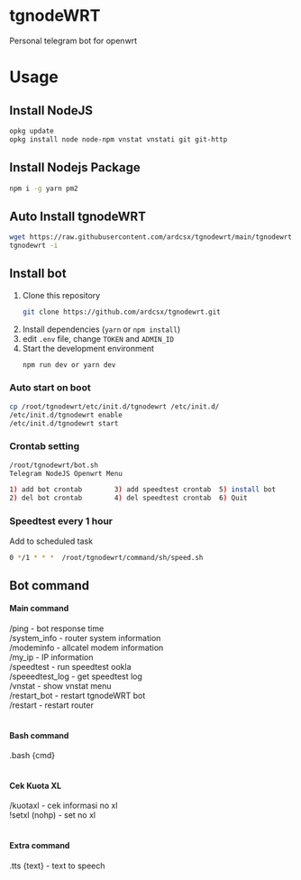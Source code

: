 # tgnodeWRT

Personal telegram bot for openwrt

# Usage

## Install NodeJS

```bash
opkg update
opkg install node node-npm vnstat vnstati git git-http
```

## Install Nodejs Package

```bash
npm i -g yarn pm2
```

## Auto Install tgnodeWRT

```bash
wget https://raw.githubusercontent.com/ardcsx/tgnodewrt/main/tgnodewrt -O /bin/tgnodewrt && chmod /bin/tgnodewrt
tgnodewrt -i
```

## Install bot

1. Clone this repository
   ```bash
   git clone https://github.com/ardcsx/tgnodewrt.git
   ```
2. Install dependencies (`yarn` or `npm install`)
3. edit `.env` file, change `TOKEN` and `ADMIN_ID`
4. Start the development environment
   ```bash
   npm run dev or yarn dev
   ```

### Auto start on boot

```bash
cp /root/tgnodewrt/etc/init.d/tgnodewrt /etc/init.d/
/etc/init.d/tgnodewrt enable
/etc/init.d/tgnodewrt start
```

### Crontab setting

```bash
/root/tgnodewrt/bot.sh
Telegram NodeJS Openwrt Menu

1) add bot crontab        3) add speedtest crontab  5) install bot
2) del bot crontab        4) del speedtest crontab  6) Quit
```

### Speedtest every 1 hour

Add to scheduled task

```bash
0 */1 * * *  /root/tgnodewrt/command/sh/speed.sh
```

## Bot command

#### Main command

/ping - bot response time<br/>
/system_info - router system information<br/>
/modeminfo - allcatel modem information<br/>
/my_ip - IP information<br/>
/speedtest - run speedtest ookla<br/>
/speeedtest_log - get speedtest log<br/>
/vnstat - show vnstat menu<br/>
/restart_bot - restart tgnodeWRT bot<br/>
/restart - restart router<br/>
<br/>

#### Bash command

.bash {cmd}<br/>
<br/>

#### Cek Kuota XL

/kuotaxl - cek informasi no xl<br/>
!setxl (nohp) - set no xl<br/>
<br/>

#### Extra command

.tts {text} - text to speech<br/>
